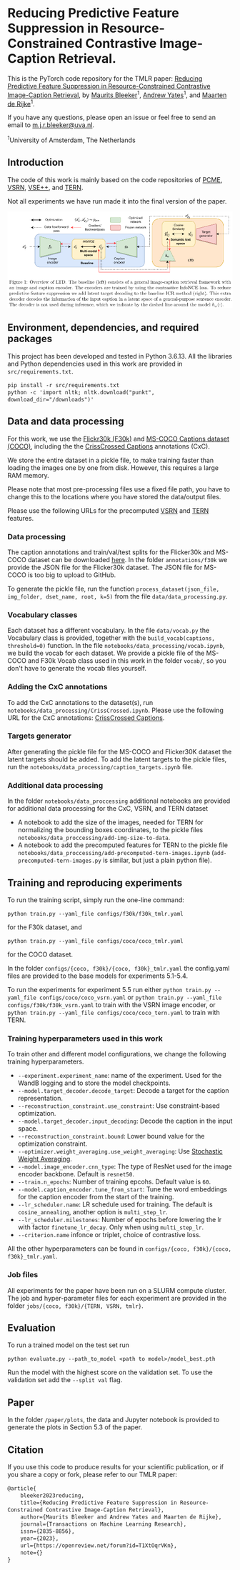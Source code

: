 #  Reducing Predictive Feature Suppression in Resource-Constrained Contrastive Image-Caption Retrieval.

This is the PyTorch code repository for the TMLR paper: [Reducing Predictive Feature Suppression in Resource-Constrained Contrastive Image-Caption Retrieval](https://openreview.net/forum?id=T1XtOqrVKn), by [Maurits Bleeker](https://mauritsbleeker.github.io)<sup>1</sup>, [Andrew Yates](https://andrewyates.net)<sup>1</sup>, and [Maarten de Rijke](https://staff.fnwi.uva.nl/m.derijke/)<sup>1</sup>.

If you have any questions, please open an issue or feel free to send an email to [m.j.r.bleeker@uva.nl](m.j.r.bleeker@uva.nl).

<sup>1</sup>University of Amsterdam, The Netherlands
## Introduction

The code of this work is mainly based on the code repositories of [PCME](https://github.com/naver-ai/pcme), [VSRN](https://github.com/KunpengLi1994/VSRN), [VSE++](https://github.com/fartashf/vsepp), and [TERN](https://github.com/mesnico/TERN). 

Not all experiments we have run made it into the final version of the paper.


![alt text](paper/images/overview.png)

## Environment, dependencies, and required packages

This project has been developed and tested in Python 3.6.13.
All the libraries and Python dependencies used in this work are provided in `src/requirements.txt`.

```
pip install -r src/requirements.txt
python -c 'import nltk; nltk.download("punkt", download_dir="/downloads")'
```
 
## Data and data processing

For this work, we use the [Flickr30k (F30k)](https://shannon.cs.illinois.edu/DenotationGraph/) and [MS-COCO Captions dataset (COCO)](https://github.com/tylin/coco-caption), including the the [CrissCrossed Captions](https://github.com/google-research-datasets/Crisscrossed-Captions) annotations (CxC).

We store the entire dataset in a pickle file, to make training faster than loading the images one by one from disk. However, this requires a large RAM memory.

Please note that most pre-processing files use a fixed file path, you have to change this to the locations where you have stored the data/output files. 

Please use the following URLs for the precomputed [VSRN](https://github.com/KunpengLi1994/VSRN) and [TERN](https://github.com/mesnico/TERN) features.

### Data processing

The caption annotations and train/val/test splits for the Flicker30k and MS-COCO dataset can be downloaded [here](http://cs.stanford.edu/people/karpathy/deepimagesent/caption_datasets.zip).
In the folder `annotations/f30k` we provide the JSON file for the Flicker30k dataset. The JSON file for MS-COCO is too big to upload to GitHub. 

To generate the pickle file, run the function `process_dataset(json_file, img_folder, dset_name, root, k=5)` from the file `data/data_processing.py`.   

### Vocabulary classes 

Each dataset has a different vocabulary. In the file `data/vocab.py` the Vocabulary class is provided, together with the `build_vocab(captions, threshold=0)` function. 
In the file `notebooks/data_processing/vocab.ipynb`, we build the vocab for each dataset.
We provide a pickle file of the MS-COCO and F30k Vocab class used in this work in the folder `vocab/`, so you don't have to generate the vocab files yourself.

### Adding the CxC annotations

To add the CxC annotations to the dataset(s), run `notebooks/data_processing/CrissCrossed.ipynb`.
Please use the following URL for the CxC annotations: [CrissCrossed Captions](https://github.com/google-research-datasets/Crisscrossed-Captions/tree/master/data).

### Targets generator

After generating the pickle file for the MS-COCO and Flicker30K dataset the latent targets should be added.
To add the latent targets to the pickle files, run the `notebooks/data_processing/caption_targets.ipynb` file.

### Additional data processing 

In the folder `notebooks/data_proccessing` additional notebooks are provided for additional data processing for the CxC, VSRN, and TERN dataset

- A notebook to add the size of the images, needed for TERN for normalizing the bounding boxes coordinates, to the pickle files ` notebooks/data_proccessing/add-img-size-to-data`.
- A notebook to add the precomputed features for TERN to the pickle file `notebooks/data_proccessing/add-precomputed-tern-images.ipynb` (`add-precomputed-tern-images.py` is similar, but just a plain python file).

## Training and reproducing experiments 

To run the training script, simply run the one-line command:
 
 ```
 python train.py --yaml_file configs/f30k/f30k_tmlr.yaml
 ```
 
for the F30k dataset, and
```
python train.py --yaml_file configs/coco/coco_tmlr.yaml
```
for the COCO dataset.

In the folder `configs/{coco, f30k}/{coco, f30k}_tmlr.yaml` the config.yaml files are provided to the base models for experiments 5.1-5.4.

To run the experiments for experiment 5.5 run either `python train.py --yaml_file configs/coco/coco_vsrn.yaml` or  `python train.py --yaml_file configs/f30k/f30k_vsrn.yaml` to train with the VSRN image encoder, or `python train.py --yaml_file configs/coco/coco_tern.yaml` to train with TERN.

### Training hyperparameters used in this work

To train other and different model configurations, we change the following training hyperparameters.
 
- `--experiment.experiment_name`: name of the experiment. Used for the WandB logging and to store the model checkpoints.
- `--model.target_decoder.decode_target`: Decode a target for the caption representation.
- `--reconstruction_constraint.use_constraint`:  Use constraint-based optimization.
- `--model.target_decoder.input_decoding`: Decode the caption in the input space.
- `--reconstruction_constraint.bound`: Lower bound value for the optimization constraint. 
- `--optimizer.weight_averaging.use_weight_averaging`: Use [Stochastic Weight Averaging](https://pytorch.org/blog/stochastic-weight-averaging-in-pytorch/). 
- `--model.image_encoder.cnn_type`: The type of ResNet used for the image encoder backbone. Default is `resnet50`.
- `--train.n_epochs`: Number of training epcohs. Default value is `60`.
- `--model.caption_encoder.tune_from_start`: Tune the word embeddings for the caption encoder from the start of the training.
- `--lr_scheduler.name`: LR schedule used for training. The default is `cosine_annealing`, another option is `multi_step_lr`.
- `--lr_scheduler.milestones`: Number of epochs before lowering the lr with factor `finetune_lr_decay`. Only when using `multi_step_lr`.
- `--criterion.name` infonce or triplet, choice of contrastive loss.

All the other hyperparameters can be found in `configs/{coco, f30k}/{coco, f30k}_tmlr.yaml`. 

### Job files

All experiments for the paper have been run on a SLURM  compute cluster.
The job and hyper-parameter files for each experiment are provided in the folder `jobs/{coco, f30k}/{TERN, VSRN, tmlr}`.

## Evaluation

To run a trained model on the test set run 
```
python evaluate.py --path_to_model <path to model>/model_best.pth
```
Run the model with the highest score on the validation set.
To use the validation set add the `--split val` flag. 

## Paper 

In the folder `/paper/plots`, the data and Jupyter notebook is provided to generate the plots in Section 5.3 of the paper.

## Citation

If you use this code to produce results for your scientific publication, or if you share a copy or fork, please refer to our TMLR paper:
```
@article{
    bleeker2023reducing,
    title={Reducing Predictive Feature Suppression in Resource-Constrained Contrastive Image-Caption Retrieval},
    author={Maurits Bleeker and Andrew Yates and Maarten de Rijke},
    journal={Transactions on Machine Learning Research},
    issn={2835-8856},
    year={2023},
    url={https://openreview.net/forum?id=T1XtOqrVKn},
    note={}
}
```
